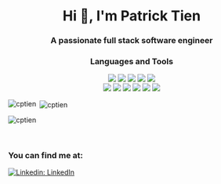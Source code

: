 <h1 align="center">Hi 👋, I'm Patrick Tien</h1>
<h3 align="center">A passionate full stack software engineer</h3>

<h3 align="center">Languages and Tools</h3>
<div align='center' width=100%>
<img src="https://img.shields.io/badge/JavaScript-F7DF1E.svg?style=for-the-badge&logo=JavaScript&logoColor=black" />
<img src="https://img.shields.io/badge/Python-3776AB.svg?style=for-the-badge&logo=Python&logoColor=white" />
<img src="https://img.shields.io/badge/HTML5-E34F26.svg?style=for-the-badge&logo=HTML5&logoColor=white" />
<img src="https://img.shields.io/badge/CSS3-1572B6.svg?style=for-the-badge&logo=CSS3&logoColor=white" />
<img src="https://img.shields.io/badge/Amazon%20S3-569A31.svg?style=for-the-badge&logo=Amazon-S3&logoColor=white" />
</div>

<div align='center' width=100%>
<img src="https://img.shields.io/badge/React-61DAFB.svg?style=for-the-badge&logo=React&logoColor=black" />
<img src="https://img.shields.io/badge/PostgreSQL-4169E1.svg?style=for-the-badge&logo=PostgreSQL&logoColor=white" />
<img src="https://img.shields.io/badge/Git-F05032.svg?style=for-the-badge&logo=Git&logoColor=white" />
<img src="https://img.shields.io/badge/GitHub-181717.svg?style=for-the-badge&logo=GitHub&logoColor=white" />
<img src="https://img.shields.io/badge/MongoDB-47A248.svg?style=for-the-badge&logo=MongoDB&logoColor=white" />
<img src="https://img.shields.io/badge/Django-092E20.svg?style=for-the-badge&logo=Django&logoColor=white" />
</div>

<p align="left">
</p>

<p><img align="left" src="https://github-readme-stats.vercel.app/api/top-langs?username=cptien&show_icons=true&locale=en&layout=compact" alt="cptien" /></p>

<p>&nbsp;<img align="center" src="https://github-readme-stats.vercel.app/api?username=cptien&show_icons=true&locale=en" alt="cptien" /></p>

<p><img align="center" src="https://github-readme-streak-stats.herokuapp.com/?user=cptien&" alt="cptien" /></p>

</br>
<h3 align="left">You can find me at:</h3>

[![Linkedin: LinkedIn](https://img.shields.io/badge/linkedin-%230077B5.svg?style=for-the-badge&logo=linkedin&logoColor=white)](https://www.linkedin.com/in/cheng-pei-tien/)

